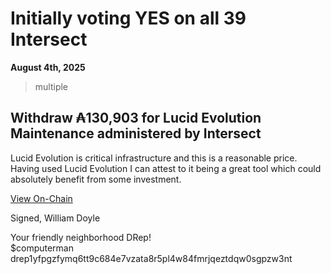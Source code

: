 # Initially voting YES on all 39 Intersect 

**August 4th, 2025**

> multiple



## Withdraw ₳130,903 for Lucid Evolution Maintenance administered by Intersect

Lucid Evolution is critical infrastructure and this is a reasonable price. Having used Lucid Evolution I can attest to it being a great tool which could absolutely benefit from some investment. 

[View On-Chain]()

Signed,
William Doyle

Your friendly neighborhood DRep! <br>
$computerman <br>
drep1yfpgzfymq6tt9c684e7vzata8r5pl4w84fmrjqeztdqw0sgpzw3nt